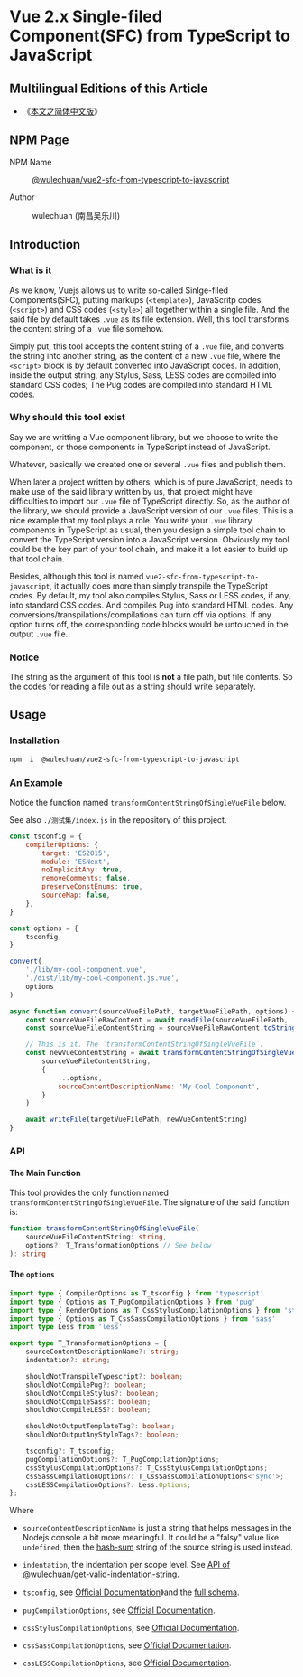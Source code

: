 # Vue 2.x Single-filed Component(SFC) from TypeScript to JavaScript

<link rel="stylesheet" href="../node_modules/@wulechuan/css-stylus-markdown-themes/源代码/发布的源代码/文章排版与配色方案集/层叠样式表/wulechuan-styles-for-html-via-markdown--vscode.default.min.css">



## Multilingual Editions of this Article

- 《[本文之简体中文版](../ReadMe.md)》




## NPM Page

<dl>
<dt>NPM Name</dt>
<dd>

[@wulechuan/vue2-sfc-from-typescript-to-javascript](https://www.npmjs.com/package/@wulechuan/vue2-sfc-from-typescript-to-javascript)

</dd>
<dt>Author</dt>
<dd><p>wulechuan (南昌吴乐川)</p></dd>
</dl>





## Introduction

### What is it

As we know, Vuejs allows us to write so-called Sinlge-filed Components(SFC), putting markups (`<template>`), JavaScritp codes (`<script>`) and CSS codes (`<style>`) all together within a single file. And the said file by default takes `.vue` as its file extension. Well, this tool transforms the content string of a `.vue` file somehow.

Simply put, this tool accepts the content string of a `.vue` file, and converts the string into another string, as the content of a new `.vue` file, where the `<script>` block is by default converted into JavaScript codes. In addition, inside the output string, any Stylus, Sass, LESS codes are compiled into standard CSS codes; The Pug codes are compiled into standard HTML codes.




### Why should this tool exist

Say we are writting a Vue component library, but we choose to write the component, or those components in TypeScript instead of JavaScript. 

Whatever, basically we created one or several `.vue` files and publish them.

When later a project written by others, which is of pure JavaScript, needs to make use of the said library written by us, that project might have difficulties to import our `.vue` file of TypeScript directly. So, as the author of the library, we should provide a JavaScript version of our `.vue` files. This is a nice example that my tool plays a role. You write your `.vue` library components in TypeScript as usual, then you design a simple tool chain to convert the TypeScript version into a JavaScript version. Obviously my tool could be the key part of your tool chain, and make it a lot easier to build up that tool chain.


Besides, although this tool is named `vue2-sfc-from-typescript-to-javascript`, it actually does more than simply transpile the TypeScript codes. By default, my tool also compiles Stylus, Sass or LESS codes, if any, into standard CSS codes. And compiles Pug into standard HTML codes. Any conversions/transpilations/compilations can turn off via options. If any option turns off, the corresponding code blocks would be untouched in the output `.vue` file.


### Notice

The string as the argument of this tool is **not** a file path, but file contents. So the codes for reading a file out as a string should write separately.






## Usage

### Installation

```sh
npm  i  @wulechuan/vue2-sfc-from-typescript-to-javascript
```


### An Example

Notice the function named `transformContentStringOfSingleVueFile` below.

See also `./测试集/index.js` in the repository of this project.

```js
const tsconfig = {
    compilerOptions: {
        target: 'ES2015',
        module: 'ESNext',
        noImplicitAny: true,
        removeComments: false,
        preserveConstEnums: true,
        sourceMap: false,
    },
}

const options = {
    tsconfig,
}

convert(
    './lib/my-cool-component.vue',
    './dist/lib/my-cool-component.js.vue',
    options
)

async function convert(sourceVueFilePath, targetVueFilePath, options) {
    const sourceVueFileRawContent = await readFile(sourceVueFilePath, 'utf8')
    const sourceVueFileContentString = sourceVueFileRawContent.toString()

    // This is it. The `transformContentStringOfSingleVueFile`.
    const newVueContentString = await transformContentStringOfSingleVueFile(
        sourceVueFileContentString,
        {
            ...options,
            sourceContentDescriptionName: 'My Cool Component',
        }
    )

    await writeFile(targetVueFilePath, newVueContentString)
}
```



### API

#### The Main Function

This tool provides the only function named `transformContentStringOfSingleVueFile`. The signature of the said function is:

```ts
function transformContentStringOfSingleVueFile(
    sourceVueFileContentString: string,
    options?: T_TransformationOptions // See below
): string
```


#### The `options`

```ts
import type { CompilerOptions as T_tsconfig } from 'typescript'
import type { Options as T_PugCompilationOptions } from 'pug'
import type { RenderOptions as T_CssStylusCompilationOptions } from 'stylus'
import type { Options as T_CssSassCompilationOptions } from 'sass'
import type Less from 'less'

export type T_TransformationOptions = {
    sourceContentDescriptionName?: string;
    indentation?: string;

    shouldNotTranspileTypescript?: boolean;
    shouldNotCompilePug?: boolean;
    shouldNotCompileStylus?: boolean;
    shouldNotCompileSass?: boolean;
    shouldNotCompileLESS?: boolean;

    shouldNotOutputTemplateTag?: boolean;
    shouldNotOutputAnyStyleTags?: boolean;

    tsconfig?: T_tsconfig;
    pugCompilationOptions?: T_PugCompilationOptions;
    cssStylusCompilationOptions?: T_CssStylusCompilationOptions;
    cssSassCompilationOptions?: T_CssSassCompilationOptions<'sync'>;
    cssLESSCompilationOptions?: Less.Options;
};
```

Where

-   `sourceContentDescriptionName` is just a string that helps messages in the Nodejs console a bit more meaningful. It could be a "falsy" value like `undefined`, then the [hash-sum](https://www.npmjs.com/package/hash-sum) string of the source string is used instead.

-   `indentation`, the indentation per scope level. See [API of @wulechuan/get-valid-indentation-string](https://github.com/wulechuan/wulechuan-js-get-valid-indentation-string/blob/HEAD/ReadMe.en-US.md#api).

-   `tsconfig`, see [Official Documentation](http://www.typescriptlang.org/docs/handbook/tsconfig-json.html)》and the [full schema](http://json.schemastore.org/tsconfig).

-   `pugCompilationOptions`, see [Official Documentation](https://pugjs.org/api/reference.html#pugcompilesource-options).

-   `cssStylusCompilationOptions`, see [Official Documentation](https://stylus-lang.com/docs/js.html).

-   `cssSassCompilationOptions`, see [Official Documentation](https://sass-lang.com/documentation/js-api#options).

-   `cssLESSCompilationOptions`, see [Official Documentation](http://lesscss.org/usage/#programmatic-usage).




